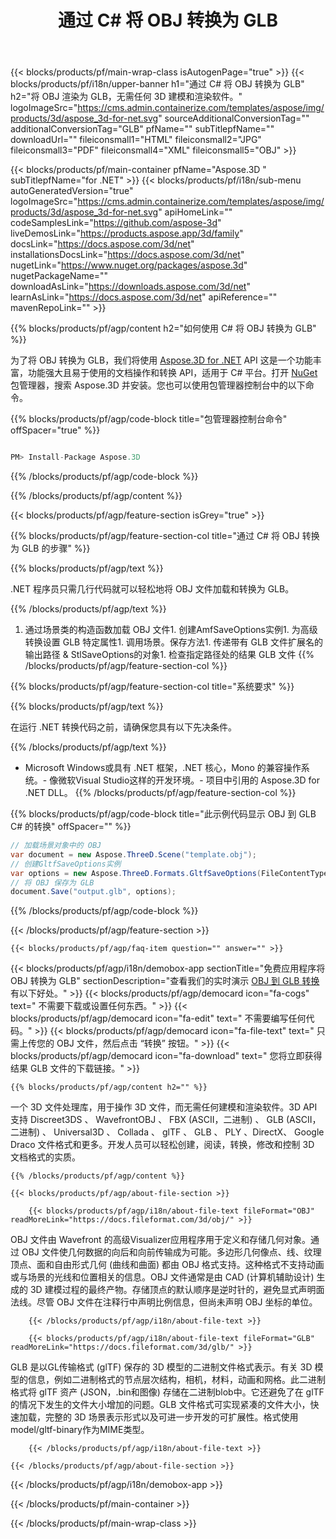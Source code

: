 ﻿---
title: 通过 C# 将 OBJ 转换为 GLB 
url: /zh/net/conversion/obj-to-glb/ 
description: OBJ 到 GLB C# 转换的示例代码。在VB.NET，Asp.NET 或任何基于 .NET 的应用程序中使用 API 示例代码将批处理 OBJ 文件转换为 GLB。
---
{{< blocks/products/pf/main-wrap-class isAutogenPage="true" >}}
{{< blocks/products/pf/i18n/upper-banner h1="通过 C# 将 OBJ 转换为 GLB" h2="将 OBJ 渲染为 GLB，无需任何 3D 建模和渲染软件。" logoImageSrc="https://cms.admin.containerize.com/templates/aspose/img/products/3d/aspose_3d-for-net.svg" sourceAdditionalConversionTag="" additionalConversionTag="GLB" pfName="" subTitlepfName="" downloadUrl="" fileiconsmall1="HTML" fileiconsmall2="JPG" fileiconsmall3="PDF" fileiconsmall4="XML" fileiconsmall5="OBJ" >}}

{{< blocks/products/pf/main-container pfName="Aspose.3D " subTitlepfName="for .NET" >}}
{{< blocks/products/pf/i18n/sub-menu autoGeneratedVersion="true" logoImageSrc="https://cms.admin.containerize.com/templates/aspose/img/products/3d/aspose_3d-for-net.svg" apiHomeLink="" codeSamplesLink="https://github.com/aspose-3d" liveDemosLink="https://products.aspose.app/3d/family" docsLink="https://docs.aspose.com/3d/net" installationsDocsLink="https://docs.aspose.com/3d/net" nugetLink="https://www.nuget.org/packages/aspose.3d" nugetPackageName="" downloadAsLink="https://downloads.aspose.com/3d/net" learnAsLink="https://docs.aspose.com/3d/net" apiReference="" mavenRepoLink="" >}}

{{% blocks/products/pf/agp/content h2="如何使用 C# 将 OBJ 转换为 GLB" %}}

 为了将 OBJ 转换为 GLB，我们将使用
 [Aspose.3D for .NET](https://products.aspose.com/3d/net) 
 API 这是一个功能丰富，功能强大且易于使用的文档操作和转换 API，适用于 C# 平台。打开
 [NuGet](https://www.nuget.org/packages/aspose.3d) 
 包管理器，搜索
 Aspose.3D 
 并安装。您也可以使用包管理器控制台中的以下命令。

{{% blocks/products/pf/agp/code-block title="包管理器控制台命令" offSpacer="true" %}}

```cs

PM> Install-Package Aspose.3D


```

{{% /blocks/products/pf/agp/code-block %}}

{{% /blocks/products/pf/agp/content %}}

{{< blocks/products/pf/agp/feature-section isGrey="true" >}}

{{% blocks/products/pf/agp/feature-section-col title="通过 C# 将 OBJ 转换为 GLB 的步骤" %}}

{{% blocks/products/pf/agp/text %}}

 .NET 程序员只需几行代码就可以轻松地将 OBJ 文件加载和转换为 GLB。

{{% /blocks/products/pf/agp/text %}}

1. 通过场景类的构造函数加载 OBJ 文件1. 创建AmfSaveOptions实例1. 为高级转换设置 GLB 特定属性1. 调用场景。保存方法1. 传递带有 GLB 文件扩展名的输出路径 & StlSaveOptions的对象1. 检查指定路径处的结果 GLB 文件
{{% /blocks/products/pf/agp/feature-section-col %}}

{{% blocks/products/pf/agp/feature-section-col title="系统要求" %}}

{{% blocks/products/pf/agp/text %}}

 在运行 .NET 转换代码之前，请确保您具有以下先决条件。

{{% /blocks/products/pf/agp/text %}}

- Microsoft Windows或具有 .NET 框架，.NET 核心，Mono 的兼容操作系统。- 像微软Visual Studio这样的开发环境。- 项目中引用的 Aspose.3D for .NET DLL。
{{% /blocks/products/pf/agp/feature-section-col %}}

{{% blocks/products/pf/agp/code-block title="此示例代码显示 OBJ 到 GLB C# 的转换" offSpacer="" %}}

```cs
// 加载场景对象中的 OBJ 
var document = new Aspose.ThreeD.Scene("template.obj");
// 创建GltfSaveOptions实例 
var options = new Aspose.ThreeD.Formats.GltfSaveOptions(FileContentType.Binary);
// 将 OBJ 保存为 GLB 
document.Save("output.glb", options); 


```

{{% /blocks/products/pf/agp/code-block %}}

{{< /blocks/products/pf/agp/feature-section >}}

    {{< blocks/products/pf/agp/faq-item question="" answer="" >}}
 

<!-- aboutfile Starts -->

{{< blocks/products/pf/agp/i18n/demobox-app sectionTitle="免费应用程序将 OBJ 转换为 GLB" sectionDescription="查看我们的实时演示 [OBJ 到 GLB 转换](https://products.aspose.app/3d/conversion/obj-to-glb) 有以下好处。" >}}
        {{< blocks/products/pf/agp/democard icon="fa-cogs" text=" 不需要下载或设置任何东西。" >}}
        {{< blocks/products/pf/agp/democard icon="fa-edit" text=" 不需要编写任何代码。" >}}
        {{< blocks/products/pf/agp/democard icon="fa-file-text" text=" 只需上传您的 OBJ 文件，然后点击 “转换” 按钮。" >}}
        {{< blocks/products/pf/agp/democard icon="fa-download" text=" 您将立即获得结果 GLB 文件的下载链接。" >}}

    {{% blocks/products/pf/agp/content h2="" %}}

 一个 3D 文件处理库，用于操作 3D 文件，而无需任何建模和渲染软件。3D API 支持 Discreet3DS 、 WavefrontOBJ 、 FBX (ASCII，二进制) 、 GLB (ASCII，二进制) 、 Universal3D 、 Collada 、 glTF 、 GLB 、 PLY 、DirectX、 Google Draco 文件格式和更多。开发人员可以轻松创建，阅读，转换，修改和控制 3D 文档格式的实质。



    {{% /blocks/products/pf/agp/content %}}

    {{< blocks/products/pf/agp/about-file-section >}}

        {{< blocks/products/pf/agp/i18n/about-file-text fileFormat="OBJ" readMoreLink="https://docs.fileformat.com/3d/obj/" >}}
OBJ 文件由 Wavefront 的高级Visualizer应用程序用于定义和存储几何对象。通过 OBJ 文件使几何数据的向后和向前传输成为可能。多边形几何像点、线、纹理顶点、面和自由形式几何 (曲线和曲面) 都由 OBJ 格式支持。这种格式不支持动画或与场景的光线和位置相关的信息。OBJ 文件通常是由 CAD (计算机辅助设计) 生成的 3D 建模过程的最终产物。存储顶点的默认顺序是逆时针的，避免显式声明面法线。尽管 OBJ 文件在注释行中声明比例信息，但尚未声明 OBJ 坐标的单位。

        {{< /blocks/products/pf/agp/i18n/about-file-text >}}

        {{< blocks/products/pf/agp/i18n/about-file-text fileFormat="GLB" readMoreLink="https://docs.fileformat.com/3d/glb/" >}}
GLB 是以GL传输格式 (glTF) 保存的 3D 模型的二进制文件格式表示。有关 3D 模型的信息，例如二进制格式的节点层次结构，相机，材料，动画和网格。此二进制格式将 glTF 资产 (JSON，.bin和图像) 存储在二进制blob中。它还避免了在 glTF 的情况下发生的文件大小增加的问题。GLB 文件格式可实现紧凑的文件大小，快速加载，完整的 3D 场景表示形式以及可进一步开发的可扩展性。格式使用model/gltf-binary作为MIME类型。

        {{< /blocks/products/pf/agp/i18n/about-file-text >}}

    {{< /blocks/products/pf/agp/about-file-section >}}

{{< /blocks/products/pf/agp/i18n/demobox-app >}}

<!-- aboutfile Ends -->



{{< /blocks/products/pf/main-container >}}
    
{{< /blocks/products/pf/main-wrap-class >}}

